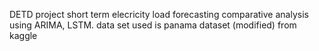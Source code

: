 DETD project 
short term elecricity load forecasting comparative analysis using ARIMA, LSTM.
data set used is panama dataset (modified) from kaggle
